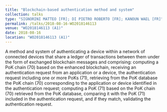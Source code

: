 ```yaml
---
title: "Blockchain-based authentication method and system"
collection: talks
type: "SIGNORINI MATTEO [FR]; DI PIETRO ROBERTO [FR]; KANOUN WAEL [FR]"
permalink: /talks/2018-08-16-WO2018146113
venue: "WO2018146113 (A1)"
date: 2018-08-16
location: "WO2018146113 (A1)"
---
```


A method and system of authenticating a device within a network of connected devices that share a ledger of transactions between them under the form of exchanged blockchain messages and comprising: computing a PoK chain (70) based on the enhanced blockchain, receiving an authentication request from an application or a device, the authentication request including one or more PoKs (71), retrieving from the PoK database the PoK chain (70) corresponding to the application or device identified in the authentication request; computing a PoK (71) based on the PoK chain (70) retrieved from the PoK database, comparing it with the PoK (71) included in the authentication request, and if they match, validating the authentication request.
